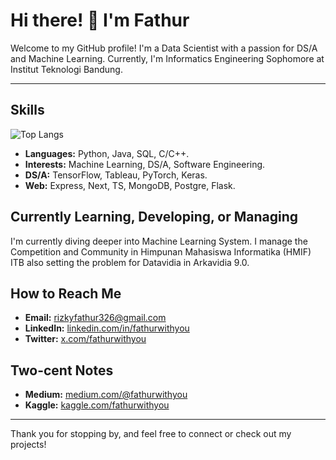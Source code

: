 # Hi there! 👋 I'm Fathur

Welcome to my GitHub profile! I'm a Data Scientist with a passion for DS/A and Machine Learning. Currently, I'm Informatics Engineering Sophomore at Institut Teknologi Bandung.

---

## Skills
![Top Langs](https://github-readme-stats.vercel.app/api/top-langs/?username=fathurwithyou&layout=compact)
- **Languages:** Python, Java, SQL, C/C++.
- **Interests:** Machine Learning, DS/A, Software Engineering.
- **DS/A:** TensorFlow, Tableau, PyTorch, Keras.
- **Web:** Express, Next, TS, MongoDB, Postgre, Flask.

## Currently Learning, Developing, or Managing
I'm currently diving deeper into Machine Learning System. I manage the Competition and Community in Himpunan Mahasiswa Informatika (HMIF) ITB also setting the problem for Datavidia in Arkavidia 9.0.

## How to Reach Me
- **Email:** rizkyfathur326@gmail.com
- **LinkedIn:** [linkedin.com/in/fathurwithyou](https://www.linkedin.com/in/fathurwithyou/)
- **Twitter:** [x.com/fathurwithyou](https://x.com/fathurwithyou)

## Two-cent Notes
 - **Medium:** [medium.com/@fathurwithyou](https://www.linkedin.com/in/fathurwithyou/)
 - **Kaggle:** [kaggle.com/fathurwithyou](https://www.kaggle.com/fathurwithyou)

---

Thank you for stopping by, and feel free to connect or check out my projects!
